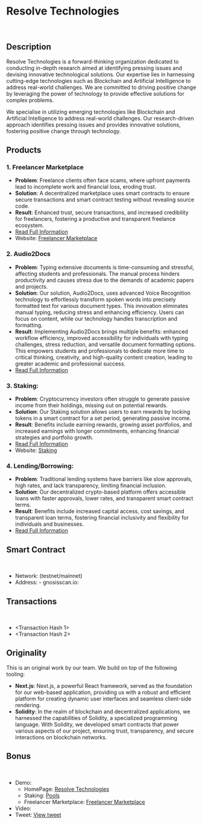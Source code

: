 # Resolve Technologies
 
## Description

Resolve Technologies is a forward-thinking organization dedicated to conducting in-depth research aimed at identifying pressing issues and devising innovative technological solutions. Our expertise lies in harnessing cutting-edge technologies such as Blockchain and Artificial Intelligence to address real-world challenges. We are committed to driving positive change by leveraging the power of technology to provide effective solutions for complex problems.

We specialise in utilizing emerging technologies like Blockchain and Artificial Intelligence to address real-world challenges. Our research-driven approach identifies pressing issues and provides innovative solutions, fostering positive change through technology.

## Products

### 1. Freelancer Marketplace

- **Problem**: Freelance clients often face scams, where upfront payments lead to incomplete work and financial loss, eroding trust.
- **Solution**: A decentralized marketplace uses smart contracts to ensure secure transactions and smart contract testing without revealing source code.
- **Result**: Enhanced trust, secure transactions, and increased credibility for freelancers, fostering a productive and transparent freelance ecosystem.
- [Read Full Information](FreelancerMarketplace.md)
- Website: [Freelancer Marketplace](https://freelance-kaiketsu.vercel.app/)

### 2. Audio2Docs

- **Problem**: Typing extensive documents is time-consuming and stressful, affecting students and professionals. The manual process hinders productivity and causes stress due to the demands of academic papers and projects.
- **Solution**: Our solution, Audio2Docs, uses advanced Voice Recognition technology to effortlessly transform spoken words into precisely formatted text for various document types. This innovation eliminates manual typing, reducing stress and enhancing efficiency. Users can focus on content, while our technology handles transcription and formatting.
- **Result**: Implementing Audio2Docs brings multiple benefits: enhanced workflow efficiency, improved accessibility for individuals with typing challenges, stress reduction, and versatile document formatting options. This empowers students and professionals to dedicate more time to critical thinking, creativity, and high-quality content creation, leading to greater academic and professional success.
- [Read Full Information](Audio2Docs.md)
 
### 3. Staking:
- **Problem**: Cryptocurrency investors often struggle to generate passive income from their holdings, missing out on potential rewards.
- **Solution**: Our Staking solution allows users to earn rewards by locking tokens in a smart contract for a set period, generating passive income.
- **Result**: Benefits include earning rewards, growing asset portfolios, and increased earnings with longer commitments, enhancing financial strategies and portfolio growth.
- [Read Full Information](Staking.md)
- Website: [Staking](https://kaiketsu.vercel.app/pools)

### 4. **Lending/Borrowing**:
- **Problem**: Traditional lending systems have barriers like slow approvals, high rates, and lack transparency, limiting financial inclusion.
- **Solution**: Our decentralized crypto-based platform offers accessible loans with faster approvals, lower rates, and transparent smart contract terms.
- **Result**: Benefits include increased capital access, cost savings, and transparent loan terms, fostering financial inclusivity and flexibility for individuals and businesses.
- [Read Full Information](Lending.md)

## Smart Contract
 
- Network: (testnet/mainnet)
- Address: <Contract Address>
- gnosisscan.io: <Link>
 
## Transactions
 
- <Transaction Hash 1>
- <Transaction Hash 2>
 
## Originality

This is an original work by our team. We build on top of the following tooling:

- **Next.js**: Next.js, a powerful React framework, served as the foundation for our web-based application, providing us with a robust and efficient platform for creating dynamic user interfaces and seamless client-side rendering.
- **Solidity**: In the realm of blockchain and decentralized applications, we harnessed the capabilities of Solidity, a specialized programming language. With Solidity, we developed smart contracts that power various aspects of our project, ensuring trust, transparency, and secure interactions on blockchain networks.
 
## Bonus
 
- Demo:
  - HomePage: [Resolve Technologies](https://kaiketsu.vercel.app/)
  - Staking: [Pools](https://kaiketsu.vercel.app/pools)
  - Freelancer Marketplace: [Freelancer Marketplace](https://freelance-kaiketsu.vercel.app/)
- Video: <Link>
- Tweet: [View tweet](https://twitter.com/acedotsol/status/1704580016518947189?t=w1UmrHbwgbY2ZQdfredghQ&s=19)
